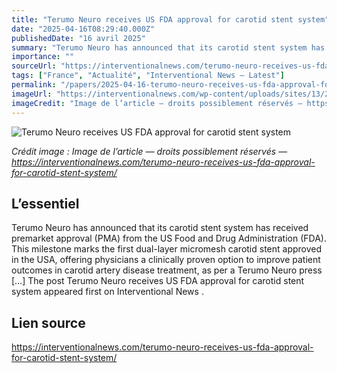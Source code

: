 ```yaml
---
title: "Terumo Neuro receives US FDA approval for carotid stent system"
date: "2025-04-16T08:29:40.000Z"
publishedDate: "16 avril 2025"
summary: "Terumo Neuro has announced that its carotid stent system has received premarket approval (PMA) from the US Food and Drug Administration (FDA). This milestone marks the first dual-layer micromesh carotid stent approved in the USA, offering physicians a clinically proven option to improve patient outcomes in carotid artery disease treatment, as per a Terumo Neuro press [&#8230;] The post Terumo Neuro receives US FDA approval for carotid stent system appeared first on Interventional News ."
importance: ""
sourceUrl: "https://interventionalnews.com/terumo-neuro-receives-us-fda-approval-for-carotid-stent-system/"
tags: ["France", "Actualité", "Interventional News — Latest"]
permalink: "/papers/2025-04-16-terumo-neuro-receives-us-fda-approval-for-carotid-stent-system"
imageUrl: "https://interventionalnews.com/wp-content/uploads/sites/13/2024/09/Terumo-Neuro-logo-featured.jpg"
imageCredit: "Image de l’article — droits possiblement réservés — https://interventionalnews.com/terumo-neuro-receives-us-fda-approval-for-carotid-stent-system/"
---
```


![Terumo Neuro receives US FDA approval for carotid stent system](https://interventionalnews.com/wp-content/uploads/sites/13/2024/09/Terumo-Neuro-logo-featured.jpg)

*Crédit image : Image de l’article — droits possiblement réservés — https://interventionalnews.com/terumo-neuro-receives-us-fda-approval-for-carotid-stent-system/*

## L’essentiel

Terumo Neuro has announced that its carotid stent system has received premarket approval (PMA) from the US Food and Drug Administration (FDA). This milestone marks the first dual-layer micromesh carotid stent approved in the USA, offering physicians a clinically proven option to improve patient outcomes in carotid artery disease treatment, as per a Terumo Neuro press [&#8230;] The post Terumo Neuro receives US FDA approval for carotid stent system appeared first on Interventional News .

## Lien source

https://interventionalnews.com/terumo-neuro-receives-us-fda-approval-for-carotid-stent-system/
